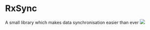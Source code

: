 # RxSync
A small library which makes data synchronisation easier than ever
[![](https://jitpack.io/v/EbO96/RxSync.svg)](https://jitpack.io/#EbO96/RxSync)

